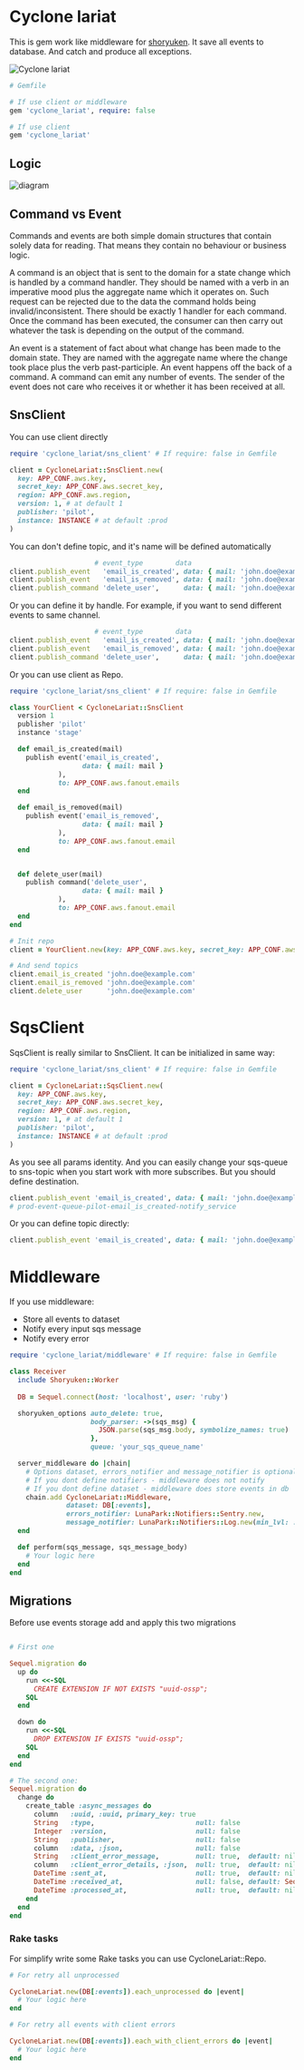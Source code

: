 # Cyclone lariat

This is gem work like middleware for [shoryuken](https://github.com/ruby-shoryuken/shoryuken). It save all events to database. And catch and produce all exceptions.  

![Cyclone lariat](docs/_imgs/lariat.jpg)


```ruby
# Gemfile

# If use client or middleware 
gem 'cyclone_lariat', require: false

# If use client
gem 'cyclone_lariat'
```

## Logic

![diagram](docs/_imgs/diagram.png)

## Command vs Event
Commands and events are both simple domain structures that contain solely data for reading. That means they contain no 
behaviour or business logic.

A command is an object that is sent to the domain for a state change which is handled by a command handler. They should 
be named with a verb in an imperative mood plus the aggregate name which it operates on. Such request can be rejected 
due to the data the command holds being invalid/inconsistent. There should be exactly 1 handler for each command. 
Once the command has been executed, the consumer can then carry out whatever the task is depending on the output of the 
command.

An event is a statement of fact about what change has been made to the domain state. They are named with the aggregate 
name where the change took place plus the verb past-participle. An event happens off the back of a command. 
A command can emit any number of events. The sender of the event does not care who receives it or whether it has been 
received at all.

## SnsClient
You can use client directly

```ruby
require 'cyclone_lariat/sns_client' # If require: false in Gemfile 

client = CycloneLariat::SnsClient.new(
  key: APP_CONF.aws.key,
  secret_key: APP_CONF.aws.secret_key,
  region: APP_CONF.aws.region,
  version: 1, # at default 1
  publisher: 'pilot',
  instance: INSTANCE # at default :prod
)
```

You can don't define topic, and it's name will be defined automatically 
```ruby
                     # event_type        data                                    topic
client.publish_event   'email_is_created', data: { mail: 'john.doe@example.com' } # prod-event-fanout-pilot-email_is_created
client.publish_event   'email_is_removed', data: { mail: 'john.doe@example.com' } # prod-event-fanout-pilot-email_is_removed
client.publish_command 'delete_user',      data: { mail: 'john.doe@example.com' } # prod-command-fanout-pilot-delete_user
```
Or you can define it by handle. For example, if you want to send different events to same channel.
```ruby
                     # event_type        data                                    topic
client.publish_event   'email_is_created', data: { mail: 'john.doe@example.com' }, topic: 'prod-event-fanout-pilot-emails'
client.publish_event   'email_is_removed', data: { mail: 'john.doe@example.com' }, topic: 'prod-event-fanout-pilot-emails'
client.publish_command 'delete_user',      data: { mail: 'john.doe@example.com' }, topic: 'prod-command-fanout-pilot-emails'
```

Or you can use client as Repo.

```ruby
require 'cyclone_lariat/sns_client' # If require: false in Gemfile

class YourClient < CycloneLariat::SnsClient
  version 1
  publisher 'pilot'
  instance 'stage'

  def email_is_created(mail)
    publish event('email_is_created',
                  data: { mail: mail }
            ),
            to: APP_CONF.aws.fanout.emails
  end

  def email_is_removed(mail)
    publish event('email_is_removed',
                  data: { mail: mail }
            ),
            to: APP_CONF.aws.fanout.email
  end


  def delete_user(mail)
    publish command('delete_user',
                  data: { mail: mail }
            ),
            to: APP_CONF.aws.fanout.email
  end
end

# Init repo
client = YourClient.new(key: APP_CONF.aws.key, secret_key: APP_CONF.aws.secret_key, region: APP_CONF.aws.region)

# And send topics
client.email_is_created 'john.doe@example.com'
client.email_is_removed 'john.doe@example.com'
client.delete_user      'john.doe@example.com'
```


# SqsClient
SqsClient is really similar to SnsClient. It can be initialized in same way:

```ruby
require 'cyclone_lariat/sns_client' # If require: false in Gemfile 

client = CycloneLariat::SqsClient.new(
  key: APP_CONF.aws.key,
  secret_key: APP_CONF.aws.secret_key,
  region: APP_CONF.aws.region,
  version: 1, # at default 1
  publisher: 'pilot',
  instance: INSTANCE # at default :prod
)
```

As you see all params identity. And you can easily change your sqs-queue to sns-topic when you start work with more
subscribes. But you should define destination.

```ruby
client.publish_event 'email_is_created', data: { mail: 'john.doe@example.com' }, dest: 'notify_service'  
# prod-event-queue-pilot-email_is_created-notify_service
```

Or you can define topic directly:
```ruby
client.publish_event 'email_is_created', data: { mail: 'john.doe@example.com' }, topic: 'prod-event-fanout-pilot-emails'
```


# Middleware
If you use middleware:
- Store all events to dataset
- Notify every input sqs message
- Notify every error 

```ruby
require 'cyclone_lariat/middleware' # If require: false in Gemfile

class Receiver
  include Shoryuken::Worker
  
  DB = Sequel.connect(host: 'localhost', user: 'ruby')

  shoryuken_options auto_delete: true,
                    body_parser: ->(sqs_msg) {
                      JSON.parse(sqs_msg.body, symbolize_names: true)
                    },
                    queue: 'your_sqs_queue_name'

  server_middleware do |chain|
    # Options dataset, errors_notifier and message_notifier is optionals.
    # If you dont define notifiers - middleware does not notify
    # If you dont define dataset - middleware does store events in db
    chain.add CycloneLariat::Middleware,
              dataset: DB[:events],
              errors_notifier: LunaPark::Notifiers::Sentry.new,
              message_notifier: LunaPark::Notifiers::Log.new(min_lvl: :debug, format: :pretty_json)
  end

  def perform(sqs_message, sqs_message_body)
    # Your logic here
  end
end
```

## Migrations
Before use events storage add and apply this two migrations

```ruby

# First one

Sequel.migration do
  up do
    run <<-SQL
      CREATE EXTENSION IF NOT EXISTS "uuid-ossp";
    SQL
  end

  down do
    run <<-SQL
      DROP EXTENSION IF EXISTS "uuid-ossp";
    SQL
  end
end

# The second one:
Sequel.migration do
  change do
    create_table :async_messages do
      column   :uuid, :uuid, primary_key: true
      String   :type,                         null: false
      Integer  :version,                      null: false
      String   :publisher,                    null: false
      column   :data, :json,                  null: false
      String   :client_error_message,         null: true,  default: nil
      column   :client_error_details, :json,  null: true,  default: nil
      DateTime :sent_at,                      null: true,  default: nil
      DateTime :received_at,                  null: false, default: Sequel::CURRENT_TIMESTAMP
      DateTime :processed_at,                 null: true,  default: nil
    end
  end
end
```

### Rake tasks

For simplify write some Rake tasks you can use CycloneLariat::Repo.

```ruby
# For retry all unprocessed

CycloneLariat.new(DB[:events]).each_unprocessed do |event|
  # Your logic here
end

# For retry all events with client errors

CycloneLariat.new(DB[:events]).each_with_client_errors do |event|
  # Your logic here
end
```
